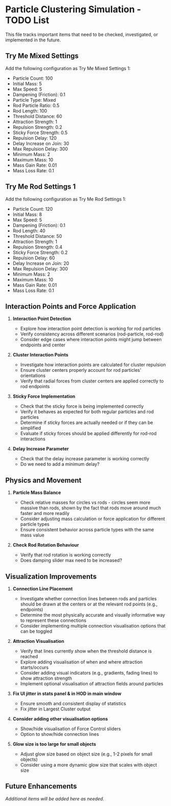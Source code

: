 # Particle Clustering Simulation - TODO List

This file tracks important items that need to be checked, investigated, or implemented in the future.

## Try Me Mixed Settings

Add the following configuration as Try Me Mixed Settings 1:
- Particle Count: 100
- Initial Mass: 5
- Max Speed: 5
- Dampening (Friction): 0.1
- Particle Type: Mixed
- Rod Particle Ratio: 0.5
- Rod Length: 100
- Threshold Distance: 60
- Attraction Strength: 1
- Repulsion Strength: 0.2
- Sticky Force Strength: 0.5
- Repulsion Delay: 120
- Delay Increase on Join: 30
- Max Repulsion Delay: 300
- Minimum Mass: 2
- Maximum Mass: 10
- Mass Gain Rate: 0.01
- Mass Loss Rate: 0.1

## Try Me Rod Settings 1

Add the following configuration as Try Me Rod Settings 1:
- Particle Count: 120
- Initial Mass: 8
- Max Speed: 5
- Dampening (Friction): 0.1
- Rod Length: 40
- Threshold Distance: 50
- Attraction Strength: 1
- Repulsion Strength: 0.4
- Sticky Force Strength: 0.2
- Repulsion Delay: 60
- Delay Increase on Join: 20
- Max Repulsion Delay: 300
- Minimum Mass: 2
- Maximum Mass: 10
- Mass Gain Rate: 0.01
- Mass Loss Rate: 0.1

## Interaction Points and Force Application

1. **Interaction Point Detection**
   - Explore how interaction point detection is working for rod particles
   - Verify consistency across different scenarios (rod-particle, rod-rod)
   - Consider edge cases where interaction points might jump between endpoints and center

2. **Cluster Interaction Points**
   - Investigate how interaction points are calculated for cluster repulsion
   - Ensure cluster centers properly account for rod particles' orientations
   - Verify that radial forces from cluster centers are applied correctly to rod endpoints

3. **Sticky Force Implementation**
   - Check that the sticky force is being implemented correctly
   - Verify it behaves as expected for both regular particles and rod particles
   - Determine if sticky forces are actually needed or if they can be simplified
   - Evaluate if sticky forces should be applied differently for rod-rod interactions

4. **Delay Increase Parameter**
   - Check that the delay increase parameter is working correctly
   - Do we need to add a minimum delay?

## Physics and Movement

1. **Particle Mass Balance**
   - Check relative masses for circles vs rods - circles seem more massive than rods, shown by the fact that rods move around much faster and more readily
   - Consider adjusting mass calculation or force application for different particle types
   - Ensure consistent behavior across particle types with the same mass value

2. **Check Rod Rotation Behaviour**
   - Verify that rod rotation is working correctly
   - Does damping slider max need to be increased?

## Visualization Improvements

1. **Connection Line Placement**
   - Investigate whether connection lines between rods and particles should be drawn at the centers or at the relevant rod points (e.g., endpoints)
   - Determine the most physically accurate and visually informative way to represent these connections
   - Consider implementing multiple connection visualisation options that can be toggled

2. **Attraction Visualisation**
   - Verify that lines currently show when the threshold distance is reached
   - Explore adding visualisation of when and where attraction starts/occurs
   - Consider adding visual indicators (e.g., gradients, fading lines) to show attraction strength
   - Implement optional visualisation of attraction fields around particles

3. **Fix UI jitter in stats panel & in HOD in main window**
   - Ensure smooth and consistent display of statistics
   - Fix jitter in Largest Cluster output

4. **Consider adding other visualisation options**
   - Show/hide visualisation of Force Control sliders
   - Option to show/hide connection lines

5. **Glow size is too large for small objects**
   - Adjust glow size based on object size (e.g., 1-2 pixels for small objects)
   - Consider using a more dynamic glow size that scales with object size

## Future Enhancements

*Additional items will be added here as needed.*
